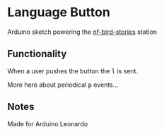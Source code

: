 # Language Button

Arduino sketch powering the [nf-bird-stories](https://github.com/unsworn/nf-bird-stories) station

## Functionality

When a user pushes the button the <kbd>l</kbd> is sent.

More here about periodical <kbd>p</kbd> events...

## Notes

Made for Arduino Leonardo
